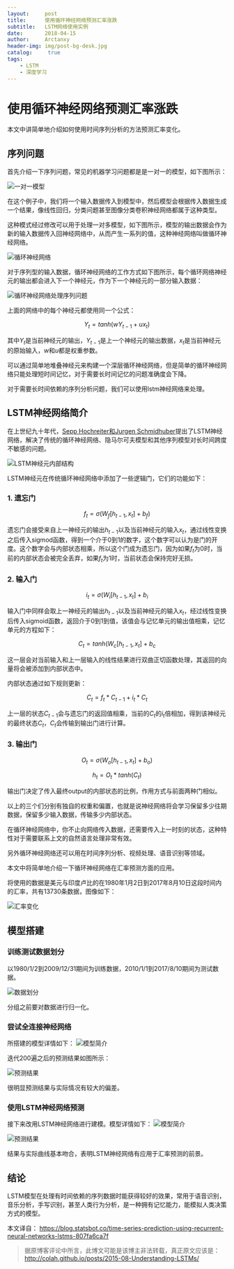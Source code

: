 ```yaml
---
layout:     post
title:      使用循环神经网络预测汇率涨跌
subtitle:   LSTM网络使用实例
date:       2018-04-15
author:     Arctanxy
header-img: img/post-bg-desk.jpg
catalog: 	 true
tags:
    - LSTM
    - 深度学习
---
```


# 使用循环神经网络预测汇率涨跌

本文中讲简单地介绍如何使用时间序列分析的方法预测汇率变化。

## 序列问题

首先介绍一下序列问题，常见的机器学习问题都是是一对一的模型，如下图所示：

![一对一模型](https://cdn-images-1.medium.com/max/1600/0*7AIMLPm1e7hgGolz.)

在这个例子中，我们将一个输入数据传入到模型中，然后模型会根据传入数据生成一个结果，像线性回归，分类问题甚至图像分类卷积神经网络都属于这种类型。

这种模式经过修改可以用于处理一对多模型，如下图所示，模型的输出数据会作为新的输入数据传入回神经网络中，从而产生一系列的值，这种神经网络叫做循环神经网络。

![循环神经网络](https://cdn-images-1.medium.com/max/1600/0*QFWZFOLMH4EyyZxu.)

对于序列型的输入数据，循环神经网络的工作方式如下图所示，每个循环网络神经元的输出都会进入下一个神经元，作为下一个神经元的一部分输入数据：

![循环神经网络处理序列问题](https://cdn-images-1.medium.com/max/1600/0*x1vmPLhmSow0kzvK.)

上面的网络中的每个神经元都使用同一个公式：

$$Y_t = tanh(wY_{t-1} + ux_t)$$

其中$Y_t$是当前神经元的输出，$Y_{t-1}$是上一个神经元的输出数据，$x_t$是当前神经元的原始输入，$w$和$u$都是权重参数。

可以通过简单地堆叠神经元来构建一个深层循环神经网络，但是简单的循环神经网络只能处理短时间记忆，对于需要长时间记忆的问题准确度会下降。

对于需要长时间依赖的序列分析问题，我们可以使用lstm神经网络来处理。

## LSTM神经网络简介

在上世纪九十年代，[Sepp Hochreiter和Jurgen Schmidhuber](http://www.mitpressjournals.org/doi/abs/10.1162/neco.1997.9.8.1735)提出了LSTM神经网络，解决了传统的循环神经网络、隐马尔可夫模型和其他序列模型对长时间跨度不敏感的问题。

![LSTM神经元内部结构](https://cdn-images-1.medium.com/max/800/0*_rC7UKSazzfOkpFZ.)

LSTM神经元在传统循环神经网络中添加了一些逻辑门，它们的功能如下：
### 1. 遗忘门

$$f_t = \sigma(W_f[h_{t-1},x_t]+b_f)$$

遗忘门会接受来自上一神经元的输出$h_{t-1}$以及当前神经元的输入$x_t$，通过线性变换之后传入sigmod函数，得到一个介于0到1的数字，这个数字可以认为是门的开度。这个数字会与内部状态相乘，所以这个门成为遗忘门，因为如果$f_t$为0时，当前的内部状态会被完全丢弃，如果$f_t$为1时，当前状态会保持完好无损。

### 2. 输入门

$$i_t = \sigma(W_i[h_{t-1},x_t]+b_i$$

输入门中同样会取上一神经元的输出$h_{t-1}$以及当前神经元的输入$x_t$，经过线性变换后传入sigmoid函数，返回介于0到1到值，该值会与记忆单元的输出值相乘，记忆单元的方程如下：

$$C_t = tanh(W_c[h_{t-1},x_t]+b_c$$

这一层会对当前输入和上一层输入的线性结果进行双曲正切函数处理，其返回的向量将会被添加到内部状态中。

内部状态通过如下规则更新：

$$C_t = f_t * C_{t-1} + i_t * C_t$$

上一层的状态$C_{t-1}$会与遗忘门的返回值相乘，当前的$C_t$的$i_t$倍相加，得到该神经元的最终状态$C_t$，$C_t$会传输到输出门进行计算。

### 3. 输出门

$$O_t = \sigma(W_o[h_{t-1},x_t] + b_o)$$

$$h_t = O_t * tanh(C_t)$$

输出门决定了传入最终output的内部状态的比例，作用方式与前面两种门相似。

以上的三个们分别有独自的权重和偏置，也就是说神经网络将会学习保留多少往期数据，保留多少输入数据，传输多少内部状态。

在循环神经网络中，你不止向网络传入数据，还需要传入上一时刻的状态，这种特性对于需要联系上文的自然语言处理非常有效。

另外循环神经网络还可以用在时间序列分析、视频处理、语音识别等领域。

本文中将简单地介绍一下循环神经网络在汇率预测方面的应用。

将使用的数据是美元与印度卢比的在1980年1月2日到2017年8月10日这段时间内的汇率，共有13730条数据，图像如下：

![汇率变化](https://cdn-images-1.medium.com/max/800/0*UYHLdtUFPTM7YPs6.)

## 模型搭建

### 训练测试数据划分

以1980/1/2到2009/12/31期间为训练数据，2010/1/1到2017/8/10期间为测试数据。

![数据划分](https://cdn-images-1.medium.com/max/800/0*jXH_D2Zd8TOmXa1H.)

分组之前要对数据进行归一化。

### 尝试全连接神经网络

所搭建的模型详情如下：
![模型简介](https://cdn-images-1.medium.com/max/1600/0*u3xLjEmM4m-0Ucjr.)

迭代200遍之后的预测结果如图所示：

![预测结果](https://cdn-images-1.medium.com/max/1200/0*6-fJhYPOGwCzGEs7.)

很明显预测结果与实际情况有较大的偏差。

### 使用LSTM神经网络预测

接下来改用LSTM神经网络进行建模。模型详情如下：
![模型简介](https://cdn-images-1.medium.com/max/1600/0*fDevZBB0iBwHtlIw.)

![预测结果](https://cdn-images-1.medium.com/max/1200/1*ysQ--yj7je3GReiiX5knBg.png)

结果与实际曲线基本吻合，表明LSTM神经网络有应用于汇率预测的前景。

## 结论

LSTM模型在处理有时间依赖的序列数据时能获得较好的效果，常用于语音识别，音乐分析，手写识别，甚至人类行为分析，是一种拥有记忆能力，能模拟人类决策方式的模型。

本文译自：
https://blog.statsbot.co/time-series-prediction-using-recurrent-neural-networks-lstms-807fa6ca7f

> 据原博客评论中所言，此博文可能是该博主非法转载，真正原文应该是：http://colah.github.io/posts/2015-08-Understanding-LSTMs/